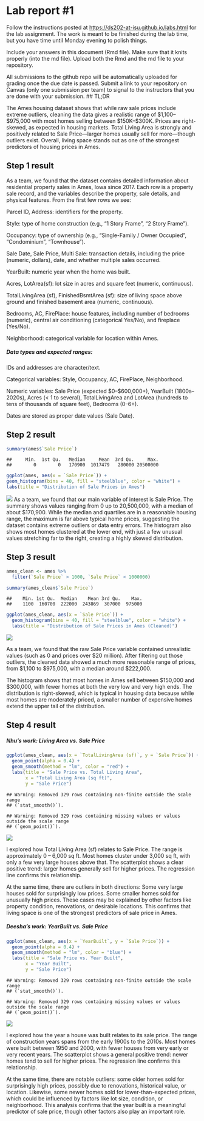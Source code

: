 
<!-- README.md is generated from README.Rmd. Please edit the README.Rmd file -->

# Lab report \#1

Follow the instructions posted at
<https://ds202-at-isu.github.io/labs.html> for the lab assignment. The
work is meant to be finished during the lab time, but you have time
until Monday evening to polish things.

Include your answers in this document (Rmd file). Make sure that it
knits properly (into the md file). Upload both the Rmd and the md file
to your repository.

All submissions to the github repo will be automatically uploaded for
grading once the due date is passed. Submit a link to your repository on
Canvas (only one submission per team) to signal to the instructors that
you are done with your submission. \## TL;DR

The Ames housing dataset shows that while raw sale prices include
extreme outliers, cleaning the data gives a realistic range of
\$1,100–\$975,000 with most homes selling between \$150K–\$300K. Prices
are right-skewed, as expected in housing markets. Total Living Area is
strongly and positively related to Sale Price—larger homes usually sell
for more—though outliers exist. Overall, living space stands out as one
of the strongest predictors of housing prices in Ames.

## Step 1 result

As a team, we found that the dataset contains detailed information about
residential property sales in Ames, Iowa since 2017. Each row is a
property sale record, and the variables describe the property, sale
details, and physical features. From the first few rows we see:

Parcel ID, Address: identifiers for the property.

Style: type of home construction (e.g., “1 Story Frame”, “2 Story
Frame”).

Occupancy: type of ownership (e.g., “Single-Family / Owner Occupied”,
“Condominium”, “Townhouse”).

Sale Date, Sale Price, Multi Sale: transaction details, including the
price (numeric, dollars), date, and whether multiple sales occurred.

YearBuilt: numeric year when the home was built.

Acres, LotArea(sf): lot size in acres and square feet (numeric,
continuous).

TotalLivingArea (sf), FinishedBsmtArea (sf): size of living space above
ground and finished basement area (numeric, continuous).

Bedrooms, AC, FirePlace: house features, including number of bedrooms
(numeric), central air conditioning (categorical Yes/No), and fireplace
(Yes/No).

Neighborhood: categorical variable for location within Ames.

##### Data types and expected ranges:

IDs and addresses are character/text.

Categorical variables: Style, Occupancy, AC, FirePlace, Neighborhood.

Numeric variables: Sale Price (expected \$0–\$600,000+), YearBuilt
(1800s–2020s), Acres (\< 1 to several), TotalLivingArea and LotArea
(hundreds to tens of thousands of square feet), Bedrooms (0–6+).

Dates are stored as proper date values (Sale Date).

## Step 2 result

``` r
summary(ames$`Sale Price`)
```

    ##     Min.  1st Qu.   Median     Mean  3rd Qu.     Max. 
    ##        0        0   170900  1017479   280000 20500000

``` r
ggplot(ames, aes(x = `Sale Price`)) + 
geom_histogram(bins = 40, fill = "steelblue", color = "white") +
labs(title = "Distribution of Sale Prices in Ames")
```

![](README_files/figure-gfm/unnamed-chunk-1-1.png)<!-- --> As a team, we
found that our main variable of interest is Sale Price. The summary
shows values ranging from 0 up to 20,500,000, with a median of about
\$170,900. While the median and quartiles are in a reasonable housing
range, the maximum is far above typical home prices, suggesting the
dataset contains extreme outliers or data entry errors. The histogram
also shows most homes clustered at the lower end, with just a few
unusual values stretching far to the right, creating a highly skewed
distribution.

## Step 3 result

``` r
ames_clean <- ames %>%
  filter(`Sale Price` > 1000, `Sale Price` < 1000000)

summary(ames_clean$`Sale Price`)
```

    ##    Min. 1st Qu.  Median    Mean 3rd Qu.    Max. 
    ##    1100  160700  222000  243869  307000  975000

``` r
ggplot(ames_clean, aes(x = `Sale Price`)) +
  geom_histogram(bins = 40, fill = "steelblue", color = "white") +
  labs(title = "Distribution of Sale Prices in Ames (Cleaned)")
```

![](README_files/figure-gfm/unnamed-chunk-2-1.png)<!-- -->

As a team, we found that the raw Sale Price variable contained
unrealistic values (such as 0 and prices over \$20 million). After
filtering out those outliers, the cleaned data showed a much more
reasonable range of prices, from \$1,100 to \$975,000, with a median
around \$222,000.

The histogram shows that most homes in Ames sell between \$150,000 and
\$300,000, with fewer homes at both the very low and very high ends. The
distribution is right-skewed, which is typical in housing data because
while most homes are moderately priced, a smaller number of expensive
homes extend the upper tail of the distribution.

## Step 4 result

##### Nhu’s work: Living Area vs. Sale Price

``` r
ggplot(ames_clean, aes(x = `TotalLivingArea (sf)`, y = `Sale Price`)) +
  geom_point(alpha = 0.4) +
  geom_smooth(method = "lm", color = "red") +
  labs(title = "Sale Price vs. Total Living Area",
       x = "Total Living Area (sq ft)",
       y = "Sale Price")
```

    ## Warning: Removed 329 rows containing non-finite outside the scale range
    ## (`stat_smooth()`).

    ## Warning: Removed 329 rows containing missing values or values outside the scale range
    ## (`geom_point()`).

![](README_files/figure-gfm/unnamed-chunk-3-1.png)<!-- -->

I explored how Total Living Area (sf) relates to Sale Price. The range
is approximately 0 – 6,000 sq ft. Most homes cluster under 3,000 sq ft,
with only a few very large houses above that. The scatterplot shows a
clear positive trend: larger homes generally sell for higher prices. The
regression line confirms this relationship.

At the same time, there are outliers in both directions: Some very large
houses sold for surprisingly low prices. Some smaller homes sold for
unusually high prices. These cases may be explained by other factors
like property condition, renovations, or desirable locations. This
confirms that living space is one of the strongest predictors of sale
price in Ames.

##### Deesha’s work: YearBuilt vs. Sale Price

``` r
ggplot(ames_clean, aes(x = `YearBuilt`, y = `Sale Price`)) +
  geom_point(alpha = 0.4) +
  geom_smooth(method = "lm", color = "blue") +
  labs(title = "Sale Price vs. Year Built",
       x = "Year Built",
       y = "Sale Price")
```

    ## Warning: Removed 329 rows containing non-finite outside the scale range
    ## (`stat_smooth()`).

    ## Warning: Removed 329 rows containing missing values or values outside the scale range
    ## (`geom_point()`).

![](README_files/figure-gfm/unnamed-chunk-4-1.png)<!-- -->

I explored how the year a house was built relates to its sale price. The
range of construction years spans from the early 1900s to the 2010s.
Most homes were built between 1950 and 2000, with fewer houses from very
early or very recent years. The scatterplot shows a general positive
trend: newer homes tend to sell for higher prices. The regression line
confirms this relationship.

At the same time, there are notable outliers: some older homes sold for
surprisingly high prices, possibly due to renovations, historical value,
or location. Likewise, some newer homes sold for lower-than-expected
prices, which could be influenced by factors like lot size, condition,
or neighborhood. This analysis confirms that the year built is a
meaningful predictor of sale price, though other factors also play an
important role.
